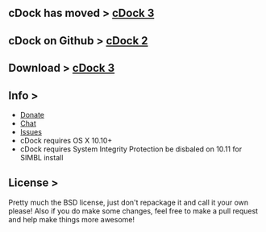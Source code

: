 cDock has moved > [cDock 3](https://w0lfschild.github.io/app_cDock.html)
-
cDock on Github > [cDock 2](https://github.com/w0lfschild/cDock2)
-
Download > [cDock 3](https://github.com/w0lfschild/app_updates/raw/master/cDock/cDock_master.zip)
-

Info >
-
* [Donate](https://www.paypal.me/w0lfspapa)
* [Chat](https://gitter.im/w0lfschild/cDock)
* [Issues](https://github.com/w0lfschild/cDock2/issues)
* cDock requires OS X 10.10+
* cDock requires System Integrity Protection be disbaled on 10.11 for SIMBL install

License >
-
Pretty much the BSD license, just don't repackage it and call it your own please!
Also if you do make some changes, feel free to make a pull request and help make things more awesome!
